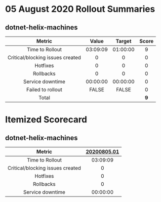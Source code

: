 # 05 August 2020 Rollout Summaries

## dotnet-helix-machines

|              Metric              |   Value  |  Target  |   Score   |
|:--------------------------------:|:--------:|:--------:|:---------:|
| Time to Rollout                  | 03:09:09 | 01:00:00 |     9     |
| Critical/blocking issues created |     0    |    0     |     0     |
| Hotfixes                         |     0    |    0     |     0     |
| Rollbacks                        |     0    |    0     |     0     |
| Service downtime                 | 00:00:00 | 00:00:00 |     0     |
| Failed to rollout                |   FALSE  |   FALSE  |     0     |
| Total                            |          |          |   **9**   |


# Itemized Scorecard

## dotnet-helix-machines

| Metric | [20200805.01](https://dev.azure.com/dnceng/7ea9116e-9fac-403d-b258-b31fcf1bb293/_build/results?buildId=757876) |
|:-----:|:-----:|
| Time to Rollout | 03:09:09 |
| Critical/blocking issues created | 0 |
| Hotfixes | 0 |
| Rollbacks | 0 |
| Service downtime | 00:00:00 |

